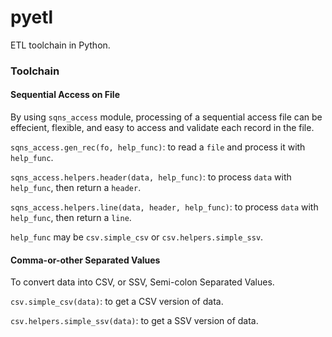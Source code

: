 # pyetl
ETL toolchain in Python.

### Toolchain

#### Sequential Access on File

By using `sqns_access` module, processing of a sequential access file can be effecient, flexible, and easy to access and validate each record in the file.

`sqns_access.gen_rec(fo, help_func)`: to read a `file` and process it with `help_func`.

`sqns_access.helpers.header(data, help_func)`: to process `data` with `help_func`, then return a `header`.

`sqns_access.helpers.line(data, header, help_func)`: to process `data` with `help_func`, then return a `line`.

`help_func` may be `csv.simple_csv` or `csv.helpers.simple_ssv`.

#### Comma-or-other Separated Values

To convert data into CSV, or SSV, Semi-colon Separated Values.

`csv.simple_csv(data)`: to get a CSV version of data.

`csv.helpers.simple_ssv(data)`: to get a SSV version of data.
